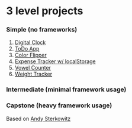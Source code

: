 # 3 level projects

### Simple (no frameworks)
1. [Digital Clock](https://codepen.io/arskeliss/pen/dywdRzj)
2. [ToDo App](https://codepen.io/arskeliss/pen/QWzQgMj)
3. [Color Flipper](https://codepen.io/arskeliss/pen/NWeygjW)
4. [Expense Tracker w/ localStorage](https://codepen.io/arskeliss/pen/gOZvNpd)
5. [Vowel Counter](https://codepen.io/arskeliss/pen/xxmWpWm)
6. [Weight Tracker]()
### Intermediate (minimal framework usage)
### Capstone (heavy framework usage)

Based on [Andy Sterkowitz](https://github.com/andysterks/three-levels-of-projects)